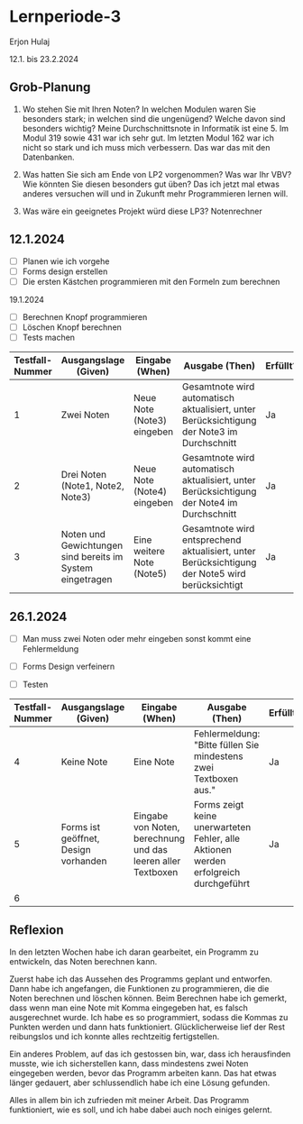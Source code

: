 # Lernperiode-3

Erjon Hulaj

12.1. bis 23.2.2024

## Grob-Planung

1. Wo stehen Sie mit Ihren Noten? In welchen Modulen waren Sie besonders stark; in welchen sind die ungenügend? Welche davon sind besonders wichtig?
   Meine Durchschnittsnote in Informatik ist eine 5. Im Modul 319 sowie 431 war ich sehr gut. Im letzten Modul 162 war ich nicht so stark und ich muss mich verbessern. Das war das mit den Datenbanken.
   
3. Was hatten Sie sich am Ende von LP2 vorgenommen? Was war Ihr VBV? Wie könnten Sie diesen besonders gut üben?
   Das ich jetzt mal etwas anderes versuchen will und in Zukunft mehr Programmieren lernen will.
   
4. Was wäre ein geeignetes Projekt würd diese LP3?
Notenrechner

## 12.1.2024

- [ ] Planen wie ich vorgehe
- [ ] Forms design erstellen
- [ ] Die ersten Kästchen programmieren mit den Formeln zum berechnen

19.1.2024

- [ ] Berechnen Knopf programmieren
- [ ] Löschen Knopf berechnen
- [ ] Tests machen

| Testfall-Nummer | Ausgangslage (Given) | Eingabe (When) | Ausgabe (Then) | Erfüllt? |
| --- | --- | --- | --- | --- |
| 1   | Zwei Noten    | Neue Note (Note3) eingeben   | Gesamtnote wird automatisch aktualisiert, unter Berücksichtigung der Note3 im Durchschnitt    | Ja    |
| 2 | Drei Noten (Note1, Note2, Note3)    | Neue Note (Note4) eingeben    | Gesamtnote wird automatisch aktualisiert, unter Berücksichtigung der Note4 im Durchschnitt    | Ja    |
| 3   | Noten und Gewichtungen sind bereits im System eingetragen    | Eine weitere Note (Note5)   | Gesamtnote wird entsprechend aktualisiert, unter Berücksichtigung der Note5 wird berücksichtigt    | Ja    |


## 26.1.2024

- [ ] Man muss zwei Noten oder mehr eingeben sonst kommt eine Fehlermeldung
- [ ] Forms Design verfeinern
- [ ] Testen
  

| Testfall-Nummer | Ausgangslage (Given) | Eingabe (When) | Ausgabe (Then) | Erfüllt? |
| --- | --- | --- | --- | --- |
| 4   | Keine Note     | Eine Note    | Fehlermeldung: "Bitte füllen Sie mindestens zwei Textboxen aus."   | Ja    |
| 5   | Forms ist geöffnet, Design vorhanden    | Eingabe von Noten, berechnung und das leeren aller Textboxen    | Forms zeigt keine unerwarteten Fehler, alle Aktionen werden erfolgreich durchgeführt    | Ja    |
| 6   |     |     |     |     |

## Reflexion

In den letzten Wochen habe ich daran gearbeitet, ein Programm zu entwickeln, das Noten berechnen kann.

Zuerst habe ich das Aussehen des Programms geplant und entworfen. Dann habe ich angefangen, die Funktionen zu programmieren, die die Noten berechnen und löschen können. Beim Berechnen habe ich gemerkt, dass wenn man eine Note mit Komma eingegeben hat, es falsch ausgerechnet wurde. Ich habe es so programmiert, sodass die Kommas zu Punkten werden und dann hats funktioniert. Glücklicherweise lief der Rest reibungslos und ich konnte alles rechtzeitig fertigstellen.

Ein anderes Problem, auf das ich gestossen bin, war, dass ich herausfinden musste, wie ich sicherstellen kann, dass mindestens zwei Noten eingegeben werden, bevor das Programm arbeiten kann. Das hat etwas länger gedauert, aber schlussendlich habe ich eine Lösung gefunden.

Alles in allem bin ich zufrieden mit meiner Arbeit. Das Programm funktioniert, wie es soll, und ich habe dabei auch noch einiges gelernt. 

